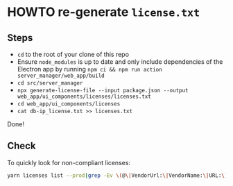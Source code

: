 # HOWTO re-generate `license.txt`

## Steps

* `cd` to the root of your clone of this repo
* Ensure `node_modules` is up to date and only include dependencies of the Electron app by running `npm ci && npm run action server_manager/web_app/build`
* `cd src/server_manager`
* `npx generate-license-file --input package.json --output web_app/ui_components/licenses/licenses.txt`
* `cd web_app/ui_components/licenses`
* `cat db-ip_license.txt >> licenses.txt`

Done!

## Check

To quickly look for non-compliant licenses:

```bash
yarn licenses list --prod|grep -Ev \(@\|VendorUrl:\|VendorName:\|URL:\)
```
